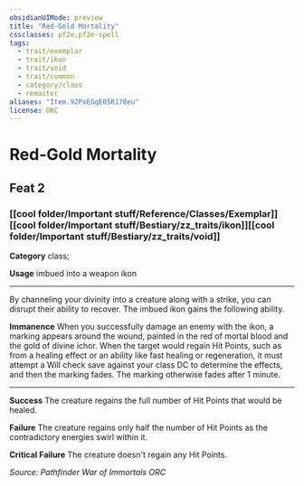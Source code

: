 ```yaml
---
obsidianUIMode: preview
title: "Red-Gold Mortality"
cssclasses: pf2e,pf2e-spell
tags:
  - trait/exemplar
  - trait/ikon
  - trait/void
  - trait/common
  - category/class
  - remaster
aliases: "Item.92PxEGqE0SR17Beu"
license: ORC
---
```

# Red-Gold Mortality
## Feat 2
### [[cool folder/Important stuff/Reference/Classes/Exemplar]][[cool folder/Important stuff/Bestiary/zz_traits/ikon]][[cool folder/Important stuff/Bestiary/zz_traits/void]]

**Category** class; 




**Usage** imbued into a weapon ikon

* * *

By channeling your divinity into a creature along with a strike, you can disrupt their ability to recover. The imbued ikon gains the following ability.

**Immanence** When you successfully damage an enemy with the ikon, a marking appears around the wound, painted in the red of mortal blood and the gold of divine ichor. When the target would regain Hit Points, such as from a healing effect or an ability like fast healing or regeneration, it must attempt a Will check save against your class DC to determine the effects, and then the marking fades. The marking otherwise fades after 1 minute.

* * *

**Success** The creature regains the full number of Hit Points that would be healed.

**Failure** The creature regains only half the number of Hit Points as the contradictory energies swirl within it.

**Critical Failure** The creature doesn't regain any Hit Points.

*Source: Pathfinder War of Immortals*
*ORC*